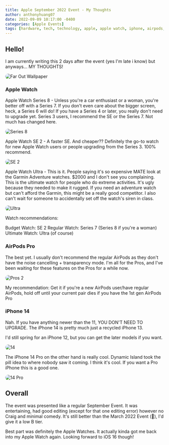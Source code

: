 ```yaml
---
title: Apple September 2022 Event - My Thoughts
author: anthonyhuang07
date: 2022-09-09 10:17:00 -0400
categories: [Apple Events]
tags: [hardware, tech, technology, apple, apple watch, iphone, airpods, airpods pro, apple event]
---
```


## Hello!

I am currently writing this 2 days after the event (yes I'm late i know) but anyways... MY THOUGHTS!

<img src="https://media.idownloadblog.com/wp-content/uploads/2022/08/Apple-Far-Out-Event-Wallpaper-for-6K-desktop.png" alt="Far Out Wallpaper" style="border-radius: 0.75rem"/>

### Apple Watch

Apple Watch Series 8 - Unless you're a car enthusiast or a woman, you're better off with a Series 7. If you don't even care about the bigger screen, heck, a Series 6 will do! If you have a Series 4 or later, you really don't need to upgrade yet. Series 3 users, I recommend the SE or the Series 7. Not much has changed here.

<img src="https://www.apple.com/v/apple-watch-series-8/a/images/overview/hero/hero_static__c9d1bk9frtua_large.jpg" alt="Series 8" style="border-radius: 0.75rem"/>

Apple Watch SE 2 - A faster SE. And cheaper?? Definitely the go-to watch for new Apple Watch users or people upgrading from the Series 3. 100% recommend.

<img src="https://store.storeimages.cdn-apple.com/4982/as-images.apple.com/is/MP6V3ref_VW_34FR+watch-40-alum-silver-cell-se_VW_34FR_WF_CO_GEO_CA?wid=1400&hei=1400&trim=1%2C0&fmt=p-jpg&qlt=95&.v=1660779457078%2C1661473262346" alt="SE 2" style="border-radius: 0.75rem"/>

Apple Watch Ultra - This is it. People saying it's so expensive MATE look at the Garmin Adventure watches. $2000 and I don't see you complaining. This is the ultimate watch for people who do extreme activities. It's ugly because they needed to make it rugged. If you need an adventure watch but can't afford the Garmin, this might be a really good competitor. I also can't wait for someone to accidentally set off the watch's siren in class.

<img src="https://store.storeimages.cdn-apple.com/8756/as-images.apple.com/is/MQEE3_VW_34FR+watch-49-titanium-ultra_VW_34FR_WF_CO+watch-face-49-ocean-ultra_VW_34FR_WF_CO?wid=750&hei=712&trim=1%2C0&fmt=p-jpg&qlt=95&.v=1661191675613%2C1660927566964%2C1660927563662" alt="Ultra" style="border-radius: 0.75rem"/>

Watch recommendations: 

Budget Watch: SE 2
Regular Watch: Series 7 (Series 8 if you're a woman)
Ultimate Watch: Ultra (of course)

### AirPods Pro

The best yet. I usually don't recommend the regular AirPods as they don't have the noise cancelling + transparency mode. I'm all for the Pros, and I've been waiting for these features on the Pros for a while now.

<img src="https://www.macworld.com/wp-content/uploads/2022/09/AirPods-Pro-2nd-gen-hero.jpg?quality=50&strip=all" alt="Pros 2" style="border-radius: 0.75rem"/>

My recommendation: Get it if you're a new AirPods user/have regular AirPods, hold off until your current pair dies if you have the 1st gen AirPods Pro

### iPhone 14

Nah. If you have anything newer than the 11, YOU DON'T NEED TO UPGRADE. The iPhone 14 is pretty much just a recycled iPhone 13.

I'd still spring for an iPhone 12, but you can get the later models if you want.

<img src="https://www.apple.com/ca/iphone-14/images/overview/hero/hero_all_colors__dvlwc1u257qu_large.jpg" alt="14" style="border-radius: 0.75rem"/>

The iPhone 14 Pro on the other hand is really cool. Dynamic Island took the pill idea to where nobody saw it coming. I think it's cool. If you want a Pro iPhone this is a good one.

<img src="https://www.apple.com/v/iphone-14-pro/a/images/overview/hero/hero_iphone_14_pro__kzr001ge0262_large.jpg" alt="14 Pro" style="border-radius: 0.75rem"/>

## Overall

The event was presented like a regular September Event. It was entertaining, had good editing (except for that one editing error) however no Craig and minimal comedy. It's still better than the March 2022 Event (🤮), I'd give it a low B tier.

Best part was definitely the Apple Watches. It actually kinda got me back into my Apple Watch again. Looking forward to iOS 16 though!